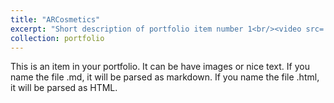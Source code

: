 ```yaml
---
title: "ARCosmetics"
excerpt: "Short description of portfolio item number 1<br/><video src='/images/ARCosmetics.mp4' controls='controls'>"
collection: portfolio
---
```


This is an item in your portfolio. It can be have images or nice text. If you name the file .md, it will be parsed as markdown. If you name the file .html, it will be parsed as HTML. 
